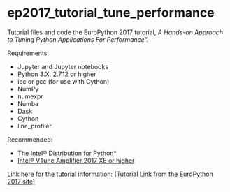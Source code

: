 # ep2017_tutorial_tune_performance
Tutorial files and code the EuroPython 2017 tutorial, _A Hands-on Approach to Tuning Python Applications For Performance"._

Requirements:
- Jupyter and Jupyter notebooks
- Python 3.X, 2.7.12 or higher
- icc or gcc (for use with Cython)
- NumPy
- numexpr
- Numba
- Dask
- Cython
- line_profiler

Recommended:
- [The Intel® Distribution for Python\*](https://software.intel.com/en-us/distribution-for-python)
- [Intel® VTune Amplifier 2017 XE or higher](https://software.intel.com/en-us/intel-vtune-amplifier-xe/)

Link here for the tutorial information: [(Tutorial Link from the EuroPython 2017 site)](https://ep2017.europython.eu/conference/talks/a-hands-on-approach-to-tuning-python-applications-for-performance)
